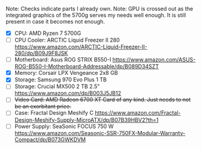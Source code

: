 Note: Checks indicate parts I already own.
Note: GPU is crossed out as the integrated graphics of the 5700g serves my needs well enough. It is still present in case it becomes not enough.

- [x] CPU: AMD Ryzen 7 5700G
- [ ] CPU Cooler: ARCTIC Liquid Freezer II 280 https://www.amazon.com/ARCTIC-Liquid-Freezer-II-280/dp/B09J9F8JSK
- [ ] Motherboard: Asus ROG STRIX B550-I https://www.amazon.com/ASUS-ROG-B550-I-Motherboard-Addressable/dp/B089D34SZT
- [x] Memory: Corsair LPX Vengeance 2x8 GB
- [x] Storage: Samsung 970 Evo Plus 1 TB
- [ ] Storage: Crucial MX500 2 TB 2.5" https://www.amazon.com/dp/B003J5JB12
- [ ] ~~Video Card: AMD Radeon 6700 XT Card of any kind. Just needs to not be an exorbitant price.~~
- [ ] Case: Fractal Design Meshify C https://www.amazon.com/Fractal-Design-Meshify-Supply-MicroATX/dp/B07B39HBV2?th=1
- [ ] Power Supply: SeaSonic FOCUS 750 W https://www.amazon.com/Seasonic-SSR-750FX-Modular-Warranty-Compact/dp/B073GWKDVM
